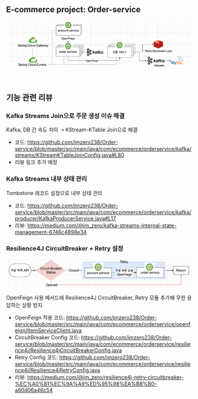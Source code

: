 ## E-commerce project: Order-service

![](/_img/e_commerce_240218.png)

<br>

## 기능 관련 리뷰

### Kafka Streams Join으로 주문 생성 이슈 해결

Kafka, DB 간 속도 차이 ➝ KStream-KTable Join으로 해결

- 코드: https://github.com/imzero238/Order-service/blob/master/src/main/java/com/ecommerce/orderservice/kafka/streams/KStreamKTableJoinConfig.java#L80
- 리뷰 링크 추가 예정

### Kafka Streams 내부 상태 관리

Tombstone 레코드 설정으로 내부 상태 관리

- 코드: https://github.com/imzero238/Order-service/blob/master/src/main/java/com/ecommerce/orderservice/kafka/producer/KafkaProducerService.java#L17
- 리뷰: https://medium.com/@im_zero/kafka-streams-internal-state-management-6746c4898e34


### Resilience4J CircuitBreaker + Retry 설정

![](/_img/circuit-breaker-retry.png)

OpenFeign 사용 메서드에 Resilience4J CircuitBreaker, Retry 모듈 추가해 무한 응답하는 상황 방지

- OpenFeign 적용 코드: https://github.com/imzero238/Order-service/blob/master/src/main/java/com/ecommerce/orderservice/openfeign/ItemServiceClient.java
- CircuitBreaker Config 코드: https://github.com/imzero238/Order-service/blob/master/src/main/java/com/ecommerce/orderservice/resilience4j/Resilience4jCircuitBreakerConfig.java
- Retry Config 코드: https://github.com/imzero238/Order-service/blob/master/src/main/java/com/ecommerce/orderservice/resilience4j/Resilience4jRetryConfig.java
- 리뷰: https://medium.com/@im_zero/resilience4j-retry-circuitbreaker-%EC%A0%81%EC%9A%A9%ED%95%98%EA%B8%B0-a60d06a46c54


